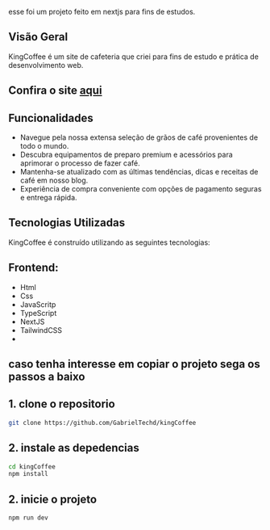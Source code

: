 esse foi um projeto feito em nextjs para fins de estudos.


## Visão Geral
KingCoffee é um site de cafeteria que criei para fins de estudo e prática de desenvolvimento web. <br>
## Confira o site [aqui](https://kingcoffee.vercel.app/)

## Funcionalidades
- Navegue pela nossa extensa seleção de grãos de café provenientes de todo o mundo.
- Descubra equipamentos de preparo premium e acessórios para aprimorar o processo de fazer café.
- Mantenha-se atualizado com as últimas tendências, dicas e receitas de café em nosso blog.
- Experiência de compra conveniente com opções de pagamento seguras e entrega rápida.

## Tecnologias Utilizadas
KingCoffee é construído utilizando as seguintes tecnologias:

## Frontend:
- Html
- Css
- JavaScritp
- TypeScript
- NextJS
- TailwindCSS
- 
## caso tenha interesse em copiar o projeto sega os passos a baixo
## 1. clone o repositorio
```bash
git clone https://github.com/GabrielTechd/kingCoffee
```

## 2. instale as depedencias
```bash
cd kingCoffee
npm install
```
## 2. inicie o projeto
```bash
npm run dev
```




